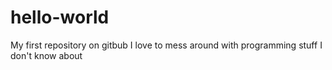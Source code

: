 # hello-world
My first repository on gitbub
I love to mess around with programming stuff I don't know about

